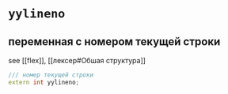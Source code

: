 # `yylineno`
## переменная с номером текущей строки
see [[flex]], [[лексер#Обшая структура]]

```Cpp
/// номер текущей строки
extern int yylineno;
```
